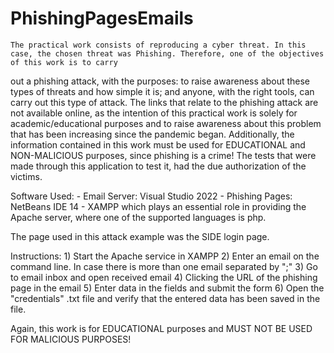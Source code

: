 # PhishingPagesEmails

    The practical work consists of reproducing a cyber threat. In this case, the chosen threat was Phishing. Therefore, one of the objectives of this work is to carry 
out a phishing attack, with the purposes: to raise awareness about these types of threats and how simple it is; and anyone, with the right tools, can carry out this type 
of attack.
   The links that relate to the phishing attack are not available online, as the intention of this practical work is solely for academic/educational purposes and to raise
awareness about this problem that has been increasing since the pandemic began.
  Additionally, the information contained in this work must be used for EDUCATIONAL and NON-MALICIOUS purposes, since phishing is a crime! The tests that were made 
through this application to test it, had the due authorization of the victims.
  
  Software Used:
    - Email Server: Visual Studio 2022
    - Phishing Pages: NetBeans IDE 14
    - XAMPP which plays an essential role in providing the Apache server, where one of the supported languages is php.
  
  The page used in this attack example was the SIDE login page.
  
  Instructions:
    1) Start the Apache service in XAMPP
    2) Enter an email on the command line. In case there is more than one email separated by ";"
    3) Go to email inbox and open received email
    4) Clicking the URL of the phishing page in the email
    5) Enter data in the fields and submit the form
    6) Open the "credentials" .txt file and verify that the entered data has been saved in the file.
  
  Again, this work is for EDUCATIONAL purposes and MUST NOT BE USED FOR MALICIOUS PURPOSES!

